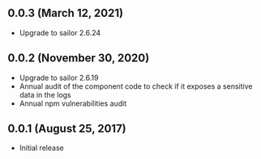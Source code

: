 ## 0.0.3 (March 12, 2021)

* Upgrade to sailor 2.6.24

## 0.0.2 (November 30, 2020)

* Upgrade to sailor 2.6.19
* Annual audit of the component code to check if it exposes a sensitive data in the logs
* Annual npm vulnerabilities audit

## 0.0.1 (August 25, 2017)

* Initial release